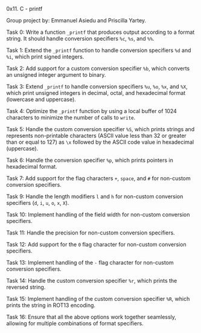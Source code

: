 0x11. C - printf

Group project by: Emmanuel Asiedu and Priscilla Yartey.

Task 0:
Write a function `_printf` that produces output according to a format string. It should handle conversion specifiers `%c`, `%s`, and `%%`.

Task 1:
Extend the `_printf` function to handle conversion specifiers `%d` and `%i`, which print signed integers.

Task 2:
Add support for a custom conversion specifier `%b`, which converts an unsigned integer argument to binary.

Task 3:
Extend `_printf` to handle conversion specifiers `%u`, `%o`, `%x`, and `%X`, which print unsigned integers in decimal, octal, and hexadecimal format (lowercase and uppercase).

Task 4:
Optimize the `_printf` function by using a local buffer of 1024 characters to minimize the number of calls to `write`.

Task 5:
Handle the custom conversion specifier `%S`, which prints strings and represents non-printable characters (ASCII value less than 32 or greater than or equal to 127) as `\x` followed by the ASCII code value in hexadecimal (uppercase).

Task 6:
Handle the conversion specifier `%p`, which prints pointers in hexadecimal format.

Task 7:
Add support for the flag characters `+`, `space`, and `#` for non-custom conversion specifiers.

Task 9:
Handle the length modifiers `l` and `h` for non-custom conversion specifiers (`d`, `i`, `u`, `o`, `x`, `X`).

Task 10:
Implement handling of the field width for non-custom conversion specifiers.

Task 11:
Handle the precision for non-custom conversion specifiers.

Task 12:
Add support for the `0` flag character for non-custom conversion specifiers.

Task 13:
Implement handling of the `-` flag character for non-custom conversion specifiers.

Task 14:
Handle the custom conversion specifier `%r`, which prints the reversed string.

Task 15:
Implement handling of the custom conversion specifier `%R`, which prints the string in ROT13 encoding.

Task 16:
Ensure that all the above options work together seamlessly, allowing for multiple combinations of format specifiers.

